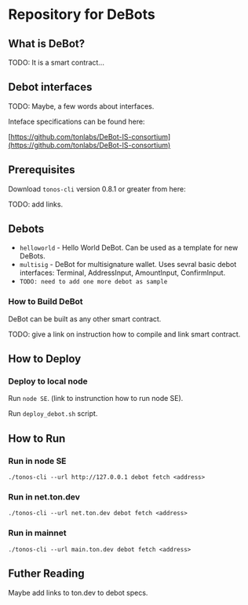 # Repository for DeBots

## What is DeBot?
TODO: It is a smart contract...

## Debot interfaces

TODO: Maybe, a few words about interfaces.

Inteface specifications can be found here:

[https://github.com/tonlabs/DeBot-IS-consortium](https://github.com/tonlabs/DeBot-IS-consortium)

## Prerequisites

Download `tonos-cli` version 0.8.1 or greater from here:

TODO: add links.

## Debots

- `helloworld` - Hello World DeBot. Can be used as a template for new DeBots.
- `multisig` - DeBot for multisignature wallet. Uses sevral basic debot interfaces: Terminal, AddressInput, AmountInput, ConfirmInput.
- `TODO: need to add one more debot as sample`

### How to Build DeBot

DeBot can be built as any other smart contract.

TODO: give a link on instruction how to compile and link smart contract.

## How to Deploy

### Deploy to local node

Run `node SE`. (link to instrunction how to run node SE).

Run `deploy_debot.sh` script.

## How to Run

### Run in node SE

    ./tonos-cli --url http://127.0.0.1 debot fetch <address>

### Run in net.ton.dev

    ./tonos-cli --url net.ton.dev debot fetch <address>

### Run in mainnet

    ./tonos-cli --url main.ton.dev debot fetch <address>

## Futher Reading

Maybe add links to ton.dev to debot specs.